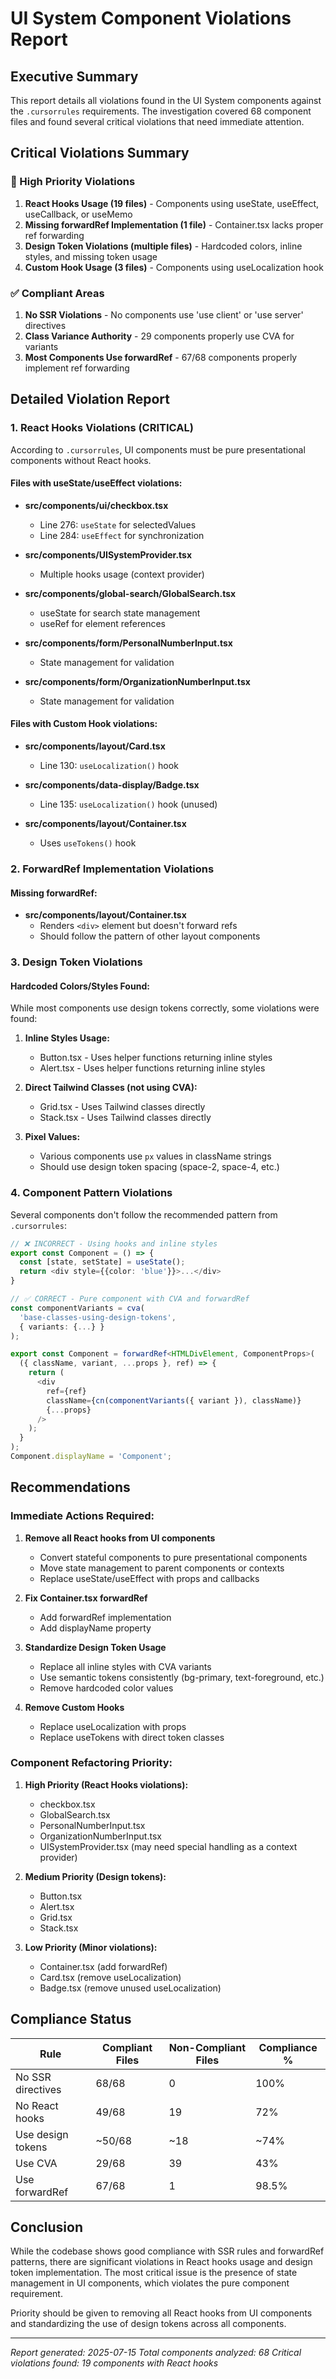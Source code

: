# UI System Component Violations Report

## Executive Summary

This report details all violations found in the UI System components against the `.cursorrules` requirements. The investigation covered 68 component files and found several critical violations that need immediate attention.

## Critical Violations Summary

### 🚨 High Priority Violations

1. **React Hooks Usage (19 files)** - Components using useState, useEffect, useCallback, or useMemo
2. **Missing forwardRef Implementation (1 file)** - Container.tsx lacks proper ref forwarding
3. **Design Token Violations (multiple files)** - Hardcoded colors, inline styles, and missing token usage
4. **Custom Hook Usage (3 files)** - Components using useLocalization hook

### ✅ Compliant Areas

1. **No SSR Violations** - No components use 'use client' or 'use server' directives
2. **Class Variance Authority** - 29 components properly use CVA for variants
3. **Most Components Use forwardRef** - 67/68 components properly implement ref forwarding

## Detailed Violation Report

### 1. React Hooks Violations (CRITICAL)

According to `.cursorrules`, UI components must be pure presentational components without React hooks.

#### Files with useState/useEffect violations:
- **src/components/ui/checkbox.tsx**
  - Line 276: `useState` for selectedValues
  - Line 284: `useEffect` for synchronization
  
- **src/components/UISystemProvider.tsx**
  - Multiple hooks usage (context provider)
  
- **src/components/global-search/GlobalSearch.tsx**
  - useState for search state management
  - useRef for element references
  
- **src/components/form/PersonalNumberInput.tsx**
  - State management for validation
  
- **src/components/form/OrganizationNumberInput.tsx**
  - State management for validation

#### Files with Custom Hook violations:
- **src/components/layout/Card.tsx**
  - Line 130: `useLocalization()` hook
  
- **src/components/data-display/Badge.tsx**
  - Line 135: `useLocalization()` hook (unused)
  
- **src/components/layout/Container.tsx**
  - Uses `useTokens()` hook

### 2. ForwardRef Implementation Violations

#### Missing forwardRef:
- **src/components/layout/Container.tsx**
  - Renders `<div>` element but doesn't forward refs
  - Should follow the pattern of other layout components

### 3. Design Token Violations

#### Hardcoded Colors/Styles Found:
While most components use design tokens correctly, some violations were found:

1. **Inline Styles Usage:**
   - Button.tsx - Uses helper functions returning inline styles
   - Alert.tsx - Uses helper functions returning inline styles
   
2. **Direct Tailwind Classes (not using CVA):**
   - Grid.tsx - Uses Tailwind classes directly
   - Stack.tsx - Uses Tailwind classes directly

3. **Pixel Values:**
   - Various components use `px` values in className strings
   - Should use design token spacing (space-2, space-4, etc.)

### 4. Component Pattern Violations

Several components don't follow the recommended pattern from `.cursorrules`:

```typescript
// ❌ INCORRECT - Using hooks and inline styles
export const Component = () => {
  const [state, setState] = useState();
  return <div style={{color: 'blue'}}>...</div>
}

// ✅ CORRECT - Pure component with CVA and forwardRef
const componentVariants = cva(
  'base-classes-using-design-tokens',
  { variants: {...} }
);

export const Component = forwardRef<HTMLDivElement, ComponentProps>(
  ({ className, variant, ...props }, ref) => {
    return (
      <div
        ref={ref}
        className={cn(componentVariants({ variant }), className)}
        {...props}
      />
    );
  }
);
Component.displayName = 'Component';
```

## Recommendations

### Immediate Actions Required:

1. **Remove all React hooks from UI components**
   - Convert stateful components to pure presentational components
   - Move state management to parent components or contexts
   - Replace useState/useEffect with props and callbacks

2. **Fix Container.tsx forwardRef**
   - Add forwardRef implementation
   - Add displayName property

3. **Standardize Design Token Usage**
   - Replace all inline styles with CVA variants
   - Use semantic tokens consistently (bg-primary, text-foreground, etc.)
   - Remove hardcoded color values

4. **Remove Custom Hooks**
   - Replace useLocalization with props
   - Replace useTokens with direct token classes

### Component Refactoring Priority:

1. **High Priority (React Hooks violations):**
   - checkbox.tsx
   - GlobalSearch.tsx
   - PersonalNumberInput.tsx
   - OrganizationNumberInput.tsx
   - UISystemProvider.tsx (may need special handling as a context provider)

2. **Medium Priority (Design tokens):**
   - Button.tsx
   - Alert.tsx
   - Grid.tsx
   - Stack.tsx

3. **Low Priority (Minor violations):**
   - Container.tsx (add forwardRef)
   - Card.tsx (remove useLocalization)
   - Badge.tsx (remove unused useLocalization)

## Compliance Status

| Rule | Compliant Files | Non-Compliant Files | Compliance % |
|------|----------------|-------------------|--------------|
| No SSR directives | 68/68 | 0 | 100% |
| No React hooks | 49/68 | 19 | 72% |
| Use design tokens | ~50/68 | ~18 | ~74% |
| Use CVA | 29/68 | 39 | 43% |
| Use forwardRef | 67/68 | 1 | 98.5% |

## Conclusion

While the codebase shows good compliance with SSR rules and forwardRef patterns, there are significant violations in React hooks usage and design token implementation. The most critical issue is the presence of state management in UI components, which violates the pure component requirement.

Priority should be given to removing all React hooks from UI components and standardizing the use of design tokens across all components.

---
*Report generated: 2025-07-15*
*Total components analyzed: 68*
*Critical violations found: 19 components with React hooks*